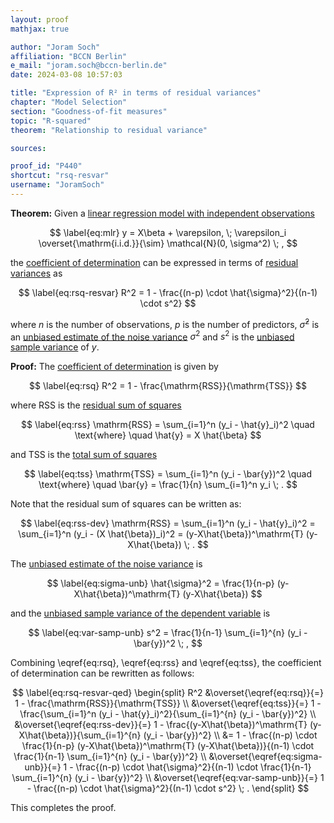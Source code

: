```yaml
---
layout: proof
mathjax: true

author: "Joram Soch"
affiliation: "BCCN Berlin"
e_mail: "joram.soch@bccn-berlin.de"
date: 2024-03-08 10:57:03

title: "Expression of R² in terms of residual variances"
chapter: "Model Selection"
section: "Goodness-of-fit measures"
topic: "R-squared"
theorem: "Relationship to residual variance"

sources:

proof_id: "P440"
shortcut: "rsq-resvar"
username: "JoramSoch"
---
```



**Theorem:** Given a [linear regression model with independent observations](/D/mlr)

$$ \label{eq:mlr}
y = X\beta + \varepsilon, \; \varepsilon_i \overset{\mathrm{i.i.d.}}{\sim} \mathcal{N}(0, \sigma^2) \; ,
$$

the [coefficient of determination](/D/rsq) can be expressed in terms of [residual variances](/D/resvar) as

$$ \label{eq:rsq-resvar}
R^2 = 1 - \frac{(n-p) \cdot \hat{\sigma}^2}{(n-1) \cdot s^2}
$$

where $n$ is the number of observations, $p$ is the number of predictors, $\hat{\sigma}^2$ is an [unbiased estimate of the noise variance](/P/resvar-unbp) $\sigma^2$ and $s^2$ is the [unbiased sample variance](/D/var-samp) of $y$.


**Proof:** The [coefficient of determination](/P/rsq-der) is given by

$$ \label{eq:rsq}
R^2 = 1 - \frac{\mathrm{RSS}}{\mathrm{TSS}}
$$

where $\mathrm{RSS}$ is the [residual sum of squares](/D/rss)

$$ \label{eq:rss}
\mathrm{RSS} = \sum_{i=1}^n (y_i - \hat{y}_i)^2 \quad \text{where} \quad \hat{y} = X \hat{\beta}
$$

and $\mathrm{TSS}$ is the [total sum of squares](/D/tss)

$$ \label{eq:tss}
\mathrm{TSS} = \sum_{i=1}^n (y_i - \bar{y})^2 \quad \text{where} \quad \bar{y} = \frac{1}{n} \sum_{i=1}^n y_i \; .
$$

Note that the residual sum of squares can be written as:

$$ \label{eq:rss-dev}
\mathrm{RSS} = \sum_{i=1}^n (y_i - \hat{y}_i)^2 = \sum_{i=1}^n (y_i - (X \hat{\beta})_i)^2 = (y-X\hat{\beta})^\mathrm{T} (y-X\hat{\beta}) \; .
$$

The [unbiased estimate of the noise variance](/P/resvar-unbp) is

$$ \label{eq:sigma-unb}
\hat{\sigma}^2 = \frac{1}{n-p} (y-X\hat{\beta})^\mathrm{T} (y-X\hat{\beta})
$$

and the [unbiased sample variance of the dependent variable](/D/var-samp) is

$$ \label{eq:var-samp-unb}
s^2 = \frac{1}{n-1} \sum_{i=1}^{n} (y_i - \bar{y})^2 \; ,
$$

Combining \eqref{eq:rsq}, \eqref{eq:rss} and \eqref{eq:tss}, the coefficient of determination can be rewritten as follows:

$$ \label{eq:rsq-resvar-qed}
\begin{split}
R^2 &\overset{\eqref{eq:rsq}}{=} 1 - \frac{\mathrm{RSS}}{\mathrm{TSS}} \\
&\overset{\eqref{eq:tss}}{=} 1 - \frac{\sum_{i=1}^n (y_i - \hat{y}_i)^2}{\sum_{i=1}^{n} (y_i - \bar{y})^2} \\
&\overset{\eqref{eq:rss-dev}}{=} 1 - \frac{(y-X\hat{\beta})^\mathrm{T} (y-X\hat{\beta})}{\sum_{i=1}^{n} (y_i - \bar{y})^2} \\
&= 1 - \frac{(n-p) \cdot \frac{1}{n-p} (y-X\hat{\beta})^\mathrm{T} (y-X\hat{\beta})}{(n-1) \cdot \frac{1}{n-1} \sum_{i=1}^{n} (y_i - \bar{y})^2} \\
&\overset{\eqref{eq:sigma-unb}}{=} 1 - \frac{(n-p) \cdot \hat{\sigma}^2}{(n-1) \cdot \frac{1}{n-1} \sum_{i=1}^{n} (y_i - \bar{y})^2} \\
&\overset{\eqref{eq:var-samp-unb}}{=} 1 - \frac{(n-p) \cdot \hat{\sigma}^2}{(n-1) \cdot s^2} \; .
\end{split}
$$

This completes the proof.